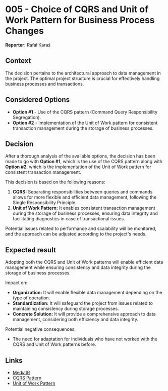 ﻿# 005 - Choice of CQRS and Unit of Work Pattern for Business Process Changes

**Reporter:** Rafał Karaś

## Context

The decision pertains to the architectural approach to data management in the project. The optimal project structure is crucial for effectively handling business processes and transactions.

## Considered Options

- **Option #1** - Use of the CQRS pattern (Command Query Responsibility Segregation).
- **Option #2** - Implementation of the Unit of Work pattern for consistent transaction management during the storage of business processes.

## Decision

After a thorough analysis of the available options, the decision has been made to go with **Option #1**, which is the use of the CQRS pattern along with **Option #2**, which is the implementation of the Unit of Work pattern for consistent transaction management.

This decision is based on the following reasons:
1. **CQRS:** Separating responsibilities between queries and commands allows for more flexible and efficient data management, following the Single Responsibility Principle.
2. **Unit of Work Pattern:** It enables consistent transaction management during the storage of business processes, ensuring data integrity and facilitating diagnostics in case of transactional issues.

Potential issues related to performance and scalability will be monitored, and the approach can be adjusted according to the project's needs.

## Expected result

Adopting both the CQRS and Unit of Work patterns will enable efficient data management while ensuring consistency and data integrity during the storage of business processes.

Impact on:
- **Organization:** It will enable flexible data management depending on the type of operation.
- **Standardization:** It will safeguard the project from issues related to maintaining consistency during storage processes.
- **Concrete Solution:** It will provide a comprehensive approach to data management, considering both efficiency and data integrity.

Potential negative consequences:
- The need for adaptation for individuals who have not worked with the CQRS and Unit of Work patterns before.

## Links

- [MediatR](https://github.com/jbogard/MediatR)
- [CQRS Pattern](https://docs.microsoft.com/en-us/azure/architecture/patterns/cqrs)
- [Unit of Work Pattern](https://martinfowler.com/eaaCatalog/unitOfWork.html)